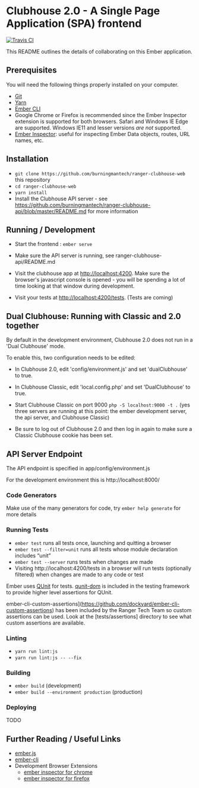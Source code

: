 # Clubhouse 2.0 - A Single Page Application (SPA) frontend

[![Travis CI](https://travis-ci.com/burningmantech/ranger-clubhouse-web.svg?branch=master)](https://travis-ci.com/burningmantech/ranger-clubhouse-web)

This README outlines the details of collaborating on this Ember application.

## Prerequisites

You will need the following things properly installed on your computer.

* [Git](https://git-scm.com/)
* [Yarn](https://yarnpkg.org/)
* [Ember CLI](https://ember-cli.com/)
* Google Chrome or Firefox is recommended since the Ember Inspector extension is supported for both browsers.
  Safari and Windows IE Edge are supported.
  Windows IE11 and lesser versions *are not* supported.
* [Ember Inspector](https://chrome.google.com/webstore/detail/ember-inspector/bmdblncegkenkacieihfhpjfppoconhi?hl=en): useful for inspecting Ember Data objects, routes, URL names, etc.

## Installation

* `git clone https://github.com/burningmantech/ranger-clubhouse-web` this repository
* `cd ranger-clubhouse-web`
* `yarn install`
* Install the Clubhouse API server - see https://github.com/burningmantech/ranger-clubhouse-api/blob/master/README.md for more information

## Running / Development

* Start the frontend : `ember serve`

* Make sure the API server is running, see ranger-clubhouse-api/README.md

* Visit the clubhouse app at [http://localhost:4200](http://localhost:4200).
Make sure the browser's javascript console is opened - you will be spending a lot
of time looking at that window during development.

* Visit your tests at [http://localhost:4200/tests](http://localhost:4200/tests).
(Tests are coming)

## Dual Clubhouse: Running with Classic and 2.0 together

By default in the development environment, Clubhouse 2.0 does not run in
a 'Dual Clubhouse' mode.

To enable this, two configuration needs to be edited:

* In Clubhouse 2.0, edit 'config/environment.js' and set 'dualClubhouse' to true.

* In Clubhouse Classic, edit 'local.config.php' and set 'DualClubhouse' to true.

* Start Clubhouse Classic on port 9000 `php -S localhost:9000 -t .`
(yes three servers are running at this point: the ember development server,
the api server, and Clubhouse Classic)

* Be sure to log out of Clubhouse 2.0 and then log in again to make sure a Classic
  Clubhouse cookie has been set.

## API Server Endpoint

The API endpoint is specified in app/config/environment.js

For the development environment this is http://localhost:8000/

### Code Generators

Make use of the many generators for code, try `ember help generate` for more details

### Running Tests

* `ember test` runs all tests once, launching and quitting a browser
* `ember test --filter=unit` runs all tests whose module declaration includes “unit”
* `ember test --server` runs tests when changes are made
* Visiting http://localhost:4200/tests in a browser will run tests (optionally filtered) when changes are made to any code or test

Ember uses [QUnit](https://api.qunitjs.com/) for tests.
[qunit-dom](http://qunit-dom.com/) is included in the testing framework to provide higher level assertions for QUnit.

ember-cli-custom-assertions](https://github.com/dockyard/ember-cli-custom-assertions) has been included by the Ranger Tech Team so custom assertions can be used.
Look at the [tests/assertions] directory to see what custom assertions are available.

### Linting

* `yarn run lint:js`
* `yarn run lint:js -- --fix`

### Building

* `ember build` (development)
* `ember build --environment production` (production)

### Deploying

TODO

## Further Reading / Useful Links

* [ember.js](https://emberjs.com/)
* [ember-cli](https://ember-cli.com/)
* Development Browser Extensions
  * [ember inspector for chrome](https://chrome.google.com/webstore/detail/ember-inspector/bmdblncegkenkacieihfhpjfppoconhi)
  * [ember inspector for firefox](https://addons.mozilla.org/en-US/firefox/addon/ember-inspector/)
